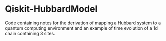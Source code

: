 # Qiskit-HubbardModel
Code containing notes for the derivation of mapping a Hubbard system to a quantum computing environment and an example of time evolution of a 1d chain containing 3 sites.
